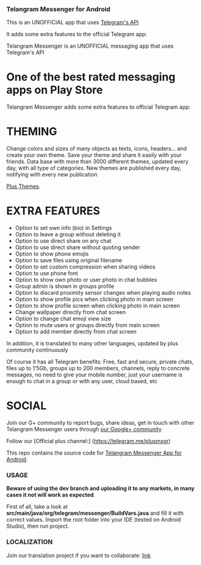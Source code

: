 ### Telangram Messenger for Android

This is an UNOFFICIAL app that uses [Telegram's API](https://core.telegram.org/api)

It adds some extra features to the official Telegram app:

Telangram Messenger is an UNOFFICIAL messaging app that uses Telegram's API
# One of the best rated messaging apps on Play Store #

Telangram Messenger adds some extra features to official Telegram app:

# THEMING #
Change colors and sizes of many objects as texts, icons, headers... and create your own theme.
Save your theme and share it easily with your friends.
Data base with more than 3000 different themes, updated every day, with all type of categories. New themes are published every day, notifying with every new publication

[Plus Themes](https://play.google.com/store/apps/details?id=es.rafalense.themes).

# EXTRA FEATURES #
+ Option to set own info (bio) in Settings
+ Option to leave a group without deleting it
+ Option to use direct share on any chat
+ Option to use direct share without quoting sender
+ Option to show phone emojis
+ Option to save files using original filename 
+ Option to set custom compression when sharing videos
+ Option to use phone font
+ Option to show own photo or user photo in chat bubbles
+ Group admin is shown in groups profile
+ Option to discard proximity sensor changes when playing audio notes
+ Option to show profile pics when clicking photo in main screen
+ Option to show profile screen when clicking photo in main screen
+ Change wallpaper directly from chat screen
+ Option to change chat emoji view size
+ Option to mute users or groups directly from main screen
+ Option to add member directly from chat screen

In addition, it is translated to many other languages, updated by plus community continuously

Of course it has all Telegram benefits:
Free, fast and secure, private chats, files up to 1’5Gb, groups up to 200 members, channels, reply to concrete messages, no need to give your mobile number, just your username is enough to chat in a group or with any user, cloud based, etc

# SOCIAL #
Join our G+ community to report bugs, share ideas, get in touch with other Telangram Messenger users through [our Google+ community](https://plus.google.com/communities/106927015963860485525)

Follow our [Official plus channel:] (https://telegram.me/plusmsgr)


This repo contains the source code for [Telangram Messenger App for Android](https://play.google.com/store/apps/details?id=org.telangram.plus.languages).

### USAGE
**Beware of using the dev branch and uploading it to any markets, in many cases it not will work as expected**.

First of all, take a look at **src/main/java/org/telegram/messenger/BuildVars.java** and fill it with correct values.
Import the root folder into your IDE (tested on Android Studio), then run project.

### LOCALIZATION
Join our translation project if you want to collaborate: [link](https://www.transifex.com/projects/p/plusmessenger/)

